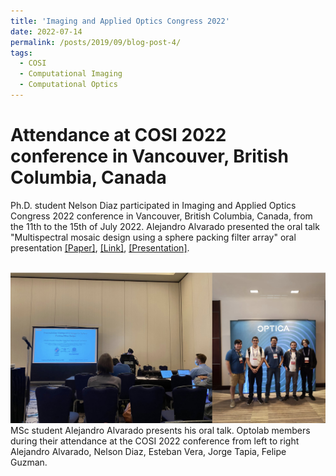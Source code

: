 ```yaml
---
title: 'Imaging and Applied Optics Congress 2022'
date: 2022-07-14
permalink: /posts/2019/09/blog-post-4/
tags:
  - COSI
  - Computational Imaging
  - Computational Optics
---
```


Attendance at COSI 2022 conference in Vancouver, British Columbia, Canada
======

Ph.D. student Nelson Diaz participated in Imaging and Applied Optics Congress 2022 conference in Vancouver, British Columbia, Canada, from the 11th to the 15th of July 2022. Alejandro Alvarado presented the oral talk "Multispectral mosaic design using a sphere packing filter array" oral presentation [[Paper]](https://nelson10.github.io/files/Conference11.pdf), [[Link]](https://opg.optica.org/abstract.cfm?uri=COSI-2022-CTh4C.1), [[Presentation]](https://nelson10.github.io/files/Presentation_COSI_2022.pdf).

<br/><img src='/images/cosi2022.jpg'>
MSc student Alejandro Alvarado presents his oral talk. Optolab members during their attendance at the COSI 2022 conference from left to right Alejandro Alvarado, Nelson Diaz, Esteban Vera, Jorge Tapia, Felipe Guzman.
